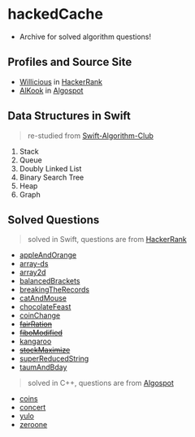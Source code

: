 # hackedCache
- Archive for solved algorithm questions!

## Profiles and Source Site
- [Willicious](https://www.hackerrank.com/Willicious) in [HackerRank](https://hackerrank.com)
- [AlKook](https://algospot.com/user/profile/8499) in [Algospot](https://algospot.com)

## Data Structures in Swift
> re-studied from [Swift-Algorithm-Club](https://github.com/raywenderlich/swift-algorithm-club)

1. Stack
2. Queue
3. Doubly Linked List
4. Binary Search Tree
5. Heap
6. Graph

## Solved Questions
> solved in Swift, questions are from [HackerRank](https://hackerrank.com)

- [appleAndOrange](1.swift/appleAndOrange)
- [array-ds](1.swift/array-ds)
- [array2d](1.swift/array2d)
- [balancedBrackets](1.swift/balancedBrackets)
- [breakingTheRecords](1.swift/breakingTheRecords)
- [catAndMouse](1.swift/catAndMouse)
- [chocolateFeast](1.swift/chocolateFeast)
- [coinChange](1.swift/coinChange)
- ~~[fairRation](1.swift/fairRation)~~
- ~~[fiboModified](1.swift/fiboModified)~~
- [kangaroo](1.swift/kangaroo)
- ~~[stockMaximize](1.swift/stockMaximize)~~
- [superReducedString](1.swift/superReducedString)
- [taumAndBday](1.swift/taumAndBday)

> solved in C++, questions are from [Algospot](https://algospot.com)

- [coins](2.cpp/coins)
- [concert](2.cpp/concert)
- [yulo](2.cpp/yulo)
- [zeroone](2.cpp/zeroone)
